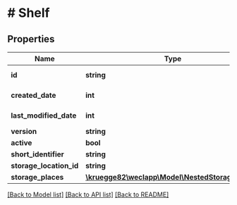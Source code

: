 # # Shelf

## Properties

Name | Type | Description | Notes
------------ | ------------- | ------------- | -------------
**id** | **string** |  | [optional] [readonly]
**created_date** | **int** |  | [optional] [readonly]
**last_modified_date** | **int** |  | [optional] [readonly]
**version** | **string** |  | [optional]
**active** | **bool** |  | [optional]
**short_identifier** | **string** |  | [optional]
**storage_location_id** | **string** |  | [optional]
**storage_places** | [**\kruegge82\weclapp\Model\NestedStoragePlace[]**](NestedStoragePlace.md) |  | [optional]

[[Back to Model list]](../../README.md#models) [[Back to API list]](../../README.md#endpoints) [[Back to README]](../../README.md)
